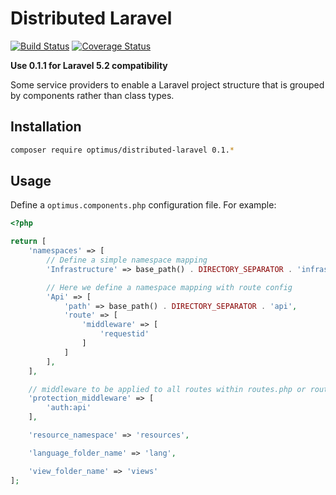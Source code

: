 # Distributed Laravel

[![Build Status](https://travis-ci.org/esbenp/distributed-laravel.svg)](https://travis-ci.org/esbenp/distributed-laravel) [![Coverage Status](https://coveralls.io/repos/esbenp/distributed-laravel/badge.svg?branch=master)](https://coveralls.io/r/esbenp/distributed-laravel?branch=master)

**Use 0.1.1 for Laravel 5.2 compatibility**

Some service providers to enable a Laravel project structure that is grouped by components rather than class types.

## Installation

```bash
composer require optimus/distributed-laravel 0.1.*
```

## Usage
Define a `optimus.components.php` configuration file. For example:

```php
<?php

return [
    'namespaces' => [
        // Define a simple namespace mapping
        'Infrastructure' => base_path() . DIRECTORY_SEPARATOR . 'infrastructure',

        // Here we define a namespace mapping with route config
        'Api' => [
            'path' => base_path() . DIRECTORY_SEPARATOR . 'api',
            'route' => [
                'middleware' => [
                    'requestid'
                ]
            ]
        ],
    ],

    // middleware to be applied to all routes within routes.php or routes_protected.php.
    'protection_middleware' => [
        'auth:api'
    ],

    'resource_namespace' => 'resources',

    'language_folder_name' => 'lang',

    'view_folder_name' => 'views'
];
```
